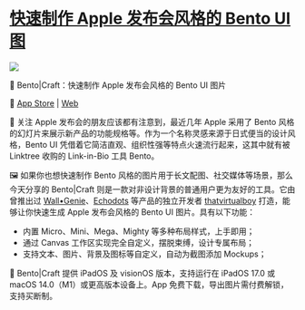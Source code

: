 # [快速制作 Apple 发布会风格的 Bento UI 图](https://github.com/jaaleng/jaaleng.github.io/issues/205)

 ![](https://pic.imgdd.cc/item/67f7d581218de299caa3f9ce.jpg)
 
<!--more-->

 🍱 Bento|Craft：快速制作 Apple 发布会风格的 Bento UI 图片

 🔗 [App Store](https://apps.apple.com/app/id6468541457) | [Web](https://thatvirtualboy.com/bentocraft)
 
 🍎 关注 Apple 发布会的朋友应该都有注意到，最近几年 Apple 采用了 Bento 风格的幻灯片来展示新产品的功能规格等。作为一个名称灵感来源于日式便当的设计风格，Bento UI 凭借着它简洁直观、组织性强等特点火速流行起来，这其中就有被 Linktree 收购的 Link-in-Bio 工具 Bento。

🖼️ 如果你也想快速制作 Bento 风格的图片用于长文配图、社交媒体等场景，那么今天分享的 Bento|Craft 则是一款对非设计背景的普通用户更为友好的工具。它由曾推出过 [Wall•Genie](https://apps.apple.com/app/id6496679681)、[Echodots](https://apps.apple.com/app/id6476985985) 等产品的独立开发者 [thatvirtualboy](https://thatvirtualboy.com/) 打造，能够让你快速生成 Apple 发布会风格的 Bento UI 图片。具有以下功能：

 * 内置 Micro、Mini、Mega、Mighty 等多种布局样式，上手即用；
 * 通过 Canvas 工作区实现完全自定义，摆脱束缚，设计专属布局；
* 支持文本、图片、背景及图标等自定义，自动为截图添加 Mockups；

 🔖 Bento|Craft 提供 iPadOS 及 visionOS 版本，支持运行在 iPadOS 17.0 或 macOS 14.0（M1）或更高版本设备上。App 免费下载，导出图片需付费解锁，支持买断制。